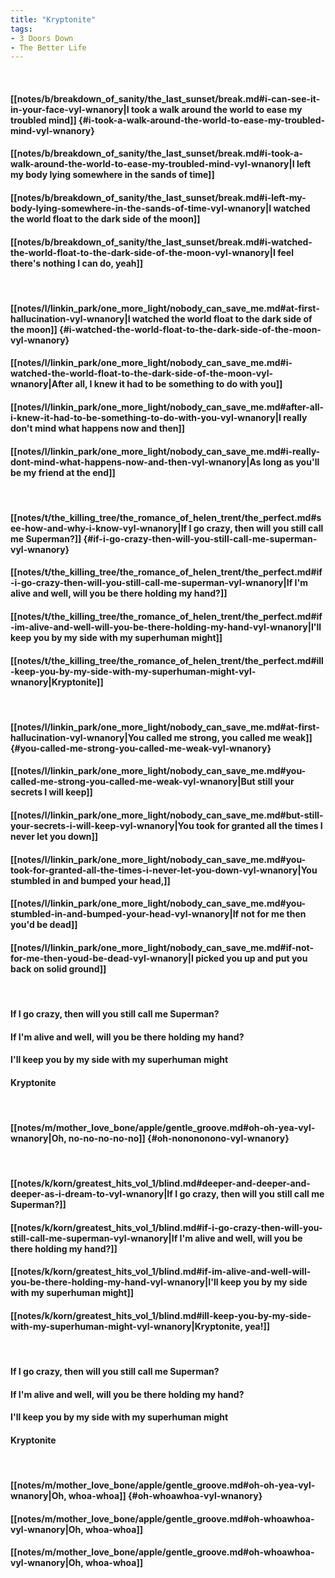 ```yaml
---
title: "Kryptonite"
tags:
- 3 Doors Down
- The Better Life
---
```

&nbsp;
#### [[notes/b/breakdown_of_sanity/the_last_sunset/break.md#i-can-see-it-in-your-face-vyl-wnanory|I took a walk around the world to ease my troubled mind]] {#i-took-a-walk-around-the-world-to-ease-my-troubled-mind-vyl-wnanory}
#### [[notes/b/breakdown_of_sanity/the_last_sunset/break.md#i-took-a-walk-around-the-world-to-ease-my-troubled-mind-vyl-wnanory|I left my body lying somewhere in the sands of time]]
#### [[notes/b/breakdown_of_sanity/the_last_sunset/break.md#i-left-my-body-lying-somewhere-in-the-sands-of-time-vyl-wnanory|I watched the world float to the dark side of the moon]]
#### [[notes/b/breakdown_of_sanity/the_last_sunset/break.md#i-watched-the-world-float-to-the-dark-side-of-the-moon-vyl-wnanory|I feel there's nothing I can do, yeah]]
&nbsp;
#### [[notes/l/linkin_park/one_more_light/nobody_can_save_me.md#at-first-hallucination-vyl-wnanory|I watched the world float to the dark side of the moon]] {#i-watched-the-world-float-to-the-dark-side-of-the-moon-vyl-wnanory}
#### [[notes/l/linkin_park/one_more_light/nobody_can_save_me.md#i-watched-the-world-float-to-the-dark-side-of-the-moon-vyl-wnanory|After all, I knew it had to be something to do with you]]
#### [[notes/l/linkin_park/one_more_light/nobody_can_save_me.md#after-all-i-knew-it-had-to-be-something-to-do-with-you-vyl-wnanory|I really don't mind what happens now and then]]
#### [[notes/l/linkin_park/one_more_light/nobody_can_save_me.md#i-really-dont-mind-what-happens-now-and-then-vyl-wnanory|As long as you'll be my friend at the end]]
&nbsp;
#### [[notes/t/the_killing_tree/the_romance_of_helen_trent/the_perfect.md#see-how-and-why-i-know-vyl-wnanory|If I go crazy, then will you still call me Superman?]] {#if-i-go-crazy-then-will-you-still-call-me-superman-vyl-wnanory}
#### [[notes/t/the_killing_tree/the_romance_of_helen_trent/the_perfect.md#if-i-go-crazy-then-will-you-still-call-me-superman-vyl-wnanory|If I'm alive and well, will you be there holding my hand?]]
#### [[notes/t/the_killing_tree/the_romance_of_helen_trent/the_perfect.md#if-im-alive-and-well-will-you-be-there-holding-my-hand-vyl-wnanory|I'll keep you by my side with my superhuman might]]
#### [[notes/t/the_killing_tree/the_romance_of_helen_trent/the_perfect.md#ill-keep-you-by-my-side-with-my-superhuman-might-vyl-wnanory|Kryptonite]]
&nbsp;
#### [[notes/l/linkin_park/one_more_light/nobody_can_save_me.md#at-first-hallucination-vyl-wnanory|You called me strong, you called me weak]] {#you-called-me-strong-you-called-me-weak-vyl-wnanory}
#### [[notes/l/linkin_park/one_more_light/nobody_can_save_me.md#you-called-me-strong-you-called-me-weak-vyl-wnanory|But still your secrets I will keep]]
#### [[notes/l/linkin_park/one_more_light/nobody_can_save_me.md#but-still-your-secrets-i-will-keep-vyl-wnanory|You took for granted all the times I never let you down]]
#### [[notes/l/linkin_park/one_more_light/nobody_can_save_me.md#you-took-for-granted-all-the-times-i-never-let-you-down-vyl-wnanory|You stumbled in and bumped your head,]]
#### [[notes/l/linkin_park/one_more_light/nobody_can_save_me.md#you-stumbled-in-and-bumped-your-head-vyl-wnanory|If not for me then you'd be dead]]
#### [[notes/l/linkin_park/one_more_light/nobody_can_save_me.md#if-not-for-me-then-youd-be-dead-vyl-wnanory|I picked you up and put you back on solid ground]]
&nbsp;
#### If I go crazy, then will you still call me Superman?
#### If I'm alive and well, will you be there holding my hand?
#### I'll keep you by my side with my superhuman might
#### Kryptonite
&nbsp;
#### [[notes/m/mother_love_bone/apple/gentle_groove.md#oh-oh-yea-vyl-wnanory|Oh, no-no-no-no-no]] {#oh-nonononono-vyl-wnanory}
&nbsp;
#### [[notes/k/korn/greatest_hits_vol_1/blind.md#deeper-and-deeper-and-deeper-as-i-dream-to-vyl-wnanory|If I go crazy, then will you still call me Superman?]]
#### [[notes/k/korn/greatest_hits_vol_1/blind.md#if-i-go-crazy-then-will-you-still-call-me-superman-vyl-wnanory|If I'm alive and well, will you be there holding my hand?]]
#### [[notes/k/korn/greatest_hits_vol_1/blind.md#if-im-alive-and-well-will-you-be-there-holding-my-hand-vyl-wnanory|I'll keep you by my side with my superhuman might]]
#### [[notes/k/korn/greatest_hits_vol_1/blind.md#ill-keep-you-by-my-side-with-my-superhuman-might-vyl-wnanory|Kryptonite, yea!]]
&nbsp;
#### If I go crazy, then will you still call me Superman?
#### If I'm alive and well, will you be there holding my hand?
#### I'll keep you by my side with my superhuman might
#### Kryptonite
&nbsp;
#### [[notes/m/mother_love_bone/apple/gentle_groove.md#oh-oh-yea-vyl-wnanory|Oh, whoa-whoa]] {#oh-whoawhoa-vyl-wnanory}
#### [[notes/m/mother_love_bone/apple/gentle_groove.md#oh-whoawhoa-vyl-wnanory|Oh, whoa-whoa]]
#### [[notes/m/mother_love_bone/apple/gentle_groove.md#oh-whoawhoa-vyl-wnanory|Oh, whoa-whoa]]

